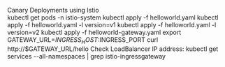 
Canary Deployments using Istio  
kubectl get pods -n istio-system
kubectl apply -f helloworld.yaml
kubectl apply -f helloworld.yaml -l version=v1
kubectl apply -f helloworld.yaml -l version=v2
kubectl apply -f helloworld-gateway.yaml
export GATEWAY_URL=$INGRESS_HOST:$INGRESS_PORT
curl http://$GATEWAY_URL/hello
Check LoadBalancer IP address:
kubectl get services  --all-namespaces  | grep istio-ingressgateway
